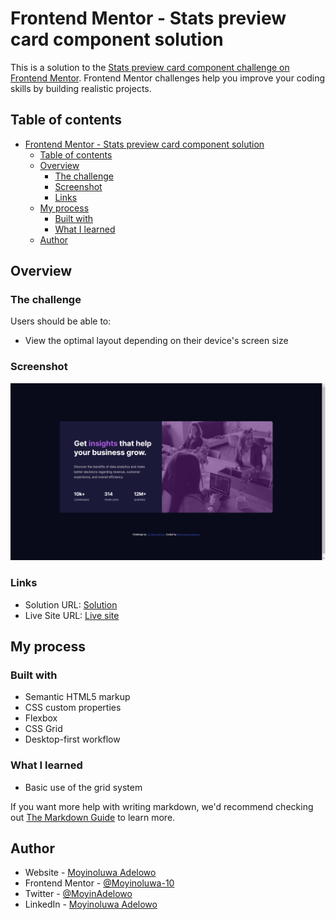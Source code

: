 # Frontend Mentor - Stats preview card component solution

This is a solution to the [Stats preview card component challenge on Frontend Mentor](https://www.frontendmentor.io/challenges/stats-preview-card-component-8JqbgoU62). Frontend Mentor challenges help you improve your coding skills by building realistic projects. 

## Table of contents

- [Frontend Mentor - Stats preview card component solution](#frontend-mentor---stats-preview-card-component-solution)
  - [Table of contents](#table-of-contents)
  - [Overview](#overview)
    - [The challenge](#the-challenge)
    - [Screenshot](#screenshot)
    - [Links](#links)
  - [My process](#my-process)
    - [Built with](#built-with)
    - [What I learned](#what-i-learned)
  - [Author](#author)


## Overview

### The challenge

Users should be able to:

- View the optimal layout depending on their device's screen size

### Screenshot

![](./screenshot.png)


### Links

- Solution URL: [Solution](https://gitlab.com/Moyinoluwa-10/stats-preview-card-component)
- Live Site URL: [Live site](https://stats-prev-card.netlify.app/)

## My process

### Built with

- Semantic HTML5 markup
- CSS custom properties
- Flexbox
- CSS Grid
- Desktop-first workflow

### What I learned

- Basic use of the grid system



If you want more help with writing markdown, we'd recommend checking out [The Markdown Guide](https://www.markdownguide.org/) to learn more.

## Author

- Website - [Moyinoluwa Adelowo](https://moyinadelowo.vercel.app/)
- Frontend Mentor - [@Moyinoluwa-10](https://www.frontendmentor.io/profile/Moyinoluwa-10)
- Twitter - [@MoyinAdelowo](https://www.twitter.com/MoyinAdelowo)
- LinkedIn - [Moyinoluwa Adelowo](https://www.linkedin.com/in/moyinoluwa-adelowo/)

